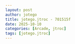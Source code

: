 ```yaml
---
layout: post
author: jotego
title: jotego.jtroc - 701515f
date: 2025-10-10
categories: [Arcade, jtroc]
tags: [jotego.jtroc]
---
```


